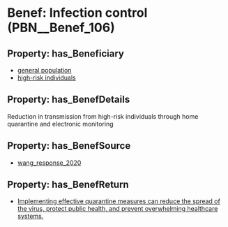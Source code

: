 # Benef: __Infection control__ (PBN__Benef_106)

## Property: has_Beneficiary

* [general population](../Stakeholder/PBN__Stakeholder_9)
* [high-risk individuals](../Stakeholder/PBN__Stakeholder_69)

## Property: has_BenefDetails

Reduction in transmission from high-risk individuals through home quarantine and electronic monitoring

## Property: has_BenefSource

* [wang_response_2020](../Article/PBN__Article_24)

## Property: has_BenefReturn

* [Implementing effective quarantine measures can reduce the spread of the virus, protect public health, and prevent overwhelming healthcare systems.](../BenefReturn/PBN__BenefReturn_105)

